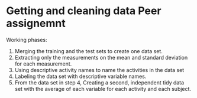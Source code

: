 # Getting and cleaning data Peer assignemnt

Working phases:

1. Merging the training and the test sets to create one data set.
2. Extracting only the measurements on the mean and standard deviation for each measurement. 
3. Using descriptive activity names to name the activities in the data set
4. Labeling the data set with descriptive variable names. 
5. From the data set in step 4, Creating a second, independent tidy data set with the average of each variable for each activity and each subject.
